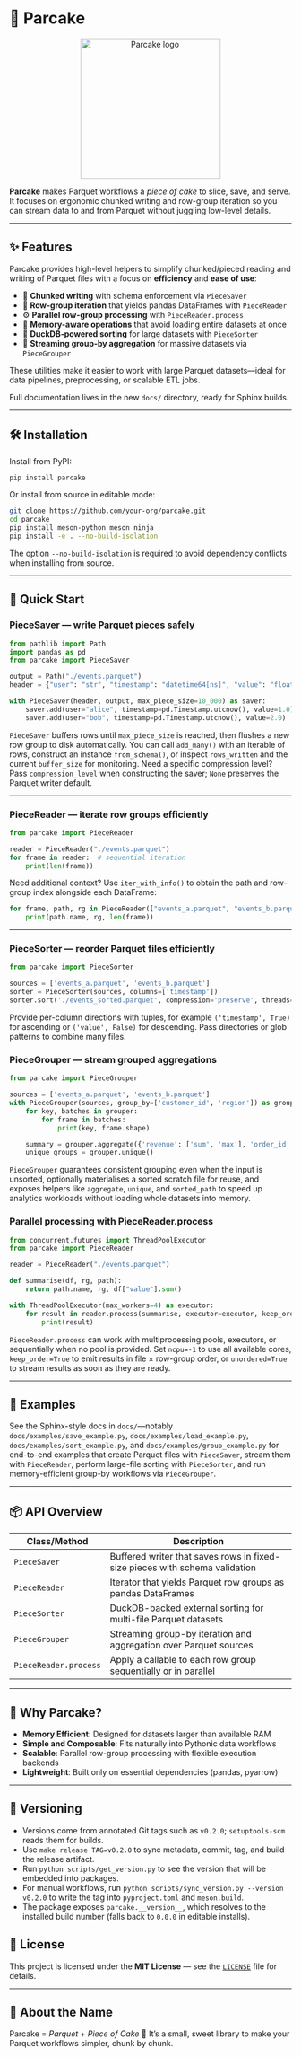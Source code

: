 # 🧁 Parcake

<p align="center">
  <img src="media/parcake.png" alt="Parcake logo" width="250"/>
</p>

**Parcake** makes Parquet workflows a *piece of cake* to slice, save, and serve.
It focuses on ergonomic chunked writing and row-group iteration so you can
stream data to and from Parquet without juggling low-level details.

---

## ✨ Features

Parcake provides high-level helpers to simplify chunked/pieced reading and
writing of Parquet files with a focus on **efficiency** and **ease of use**:

- 🍰 **Chunked writing** with schema enforcement via `PieceSaver`
- 🔁 **Row-group iteration** that yields pandas DataFrames with `PieceReader`
- ⚙️ **Parallel row-group processing** with `PieceReader.process`
- 💾 **Memory-aware operations** that avoid loading entire datasets at once
- 🔽 **DuckDB-powered sorting** for large datasets with `PieceSorter`
- 🧮 **Streaming group-by aggregation** for massive datasets via `PieceGrouper`

These utilities make it easier to work with large Parquet datasets—ideal for
data pipelines, preprocessing, or scalable ETL jobs.

Full documentation lives in the new `docs/` directory, ready for Sphinx builds.

---

## 🛠️ Installation

Install from PyPI:

```bash
pip install parcake
```

Or install from source in editable mode:

```bash
git clone https://github.com/your-org/parcake.git
cd parcake
pip install meson-python meson ninja
pip install -e . --no-build-isolation
```

The option `--no-build-isolation` is required to avoid dependency conflicts when
installing from source.

---

## 🚀 Quick Start

### PieceSaver — write Parquet pieces safely

```python
from pathlib import Path
import pandas as pd
from parcake import PieceSaver

output = Path("./events.parquet")
header = {"user": "str", "timestamp": "datetime64[ns]", "value": "float"}

with PieceSaver(header, output, max_piece_size=10_000) as saver:
    saver.add(user="alice", timestamp=pd.Timestamp.utcnow(), value=1.0)
    saver.add(user="bob", timestamp=pd.Timestamp.utcnow(), value=2.0)
```

`PieceSaver` buffers rows until `max_piece_size` is reached, then flushes a new
row group to disk automatically. You can call `add_many()` with an iterable of
rows, construct an instance `from_schema()`, or inspect `rows_written` and the
current `buffer_size` for monitoring. Need a specific compression level? Pass
`compression_level` when constructing the saver; `None` preserves the Parquet
writer default.

---

### PieceReader — iterate row groups efficiently

```python
from parcake import PieceReader

reader = PieceReader("./events.parquet")
for frame in reader:  # sequential iteration
    print(len(frame))
```

Need additional context? Use `iter_with_info()` to obtain the path and row-group
index alongside each DataFrame:

```python
for frame, path, rg in PieceReader(["events_a.parquet", "events_b.parquet"]).iter_with_info():
    print(path.name, rg, len(frame))
```

---

### PieceSorter — reorder Parquet files efficiently

```python
from parcake import PieceSorter

sources = ['events_a.parquet', 'events_b.parquet']
sorter = PieceSorter(sources, columns=['timestamp'])
sorter.sort('./events_sorted.parquet', compression='preserve', threads=4)
```

Provide per-column directions with tuples, for example `('timestamp', True)` for ascending or `('value', False)` for descending. Pass directories or glob patterns to combine many files.

### PieceGrouper — stream grouped aggregations

```python
from parcake import PieceGrouper

sources = ['events_a.parquet', 'events_b.parquet']
with PieceGrouper(sources, group_by=['customer_id', 'region']) as grouper:
    for key, batches in grouper:
        for frame in batches:
            print(key, frame.shape)

    summary = grouper.aggregate({'revenue': ['sum', 'max'], 'order_id': 'count'})
    unique_groups = grouper.unique()
```

`PieceGrouper` guarantees consistent grouping even when the input is unsorted, optionally materialises a sorted scratch file for reuse, and exposes helpers like `aggregate`, `unique`, and `sorted_path` to speed up analytics workloads without loading whole datasets into memory.

### Parallel processing with PieceReader.process

```python
from concurrent.futures import ThreadPoolExecutor
from parcake import PieceReader

reader = PieceReader("./events.parquet")

def summarise(df, rg, path):
    return path.name, rg, df["value"].sum()

with ThreadPoolExecutor(max_workers=4) as executor:
    for result in reader.process(summarise, executor=executor, keep_order=True):
        print(result)
```

`PieceReader.process` can work with multiprocessing pools, executors, or
sequentially when no pool is provided. Set `ncpu=-1` to use all available cores,
`keep_order=True` to emit results in file × row-group order, or `unordered=True`
to stream results as soon as they are ready.

---

## 🧪 Examples

See the Sphinx-style docs in `docs/`—notably `docs/examples/save_example.py`, `docs/examples/load_example.py`, `docs/examples/sort_example.py`, and `docs/examples/group_example.py` for end-to-end examples that create Parquet files with `PieceSaver`, stream them with `PieceReader`, perform large-file sorting with `PieceSorter`, and run memory-efficient group-by workflows via `PieceGrouper`.

---

## 📦 API Overview

| Class/Method | Description |
|--------------|-------------|
| `PieceSaver` | Buffered writer that saves rows in fixed-size pieces with schema validation |
| `PieceReader` | Iterator that yields Parquet row groups as pandas DataFrames |
| `PieceSorter` | DuckDB-backed external sorting for multi-file Parquet datasets |
| `PieceGrouper` | Streaming group-by iteration and aggregation over Parquet sources |
| `PieceReader.process` | Apply a callable to each row group sequentially or in parallel |

---

## 🧠 Why Parcake?

- **Memory Efficient**: Designed for datasets larger than available RAM
- **Simple and Composable**: Fits naturally into Pythonic data workflows
- **Scalable**: Parallel row-group processing with flexible execution backends
- **Lightweight**: Built only on essential dependencies (pandas, pyarrow)

---

## 🔖 Versioning

- Versions come from annotated Git tags such as `v0.2.0`; `setuptools-scm` reads them for builds.
- Use `make release TAG=v0.2.0` to sync metadata, commit, tag, and build the release artifact.
- Run `python scripts/get_version.py` to see the version that will be embedded into packages.
- For manual workflows, run `python scripts/sync_version.py --version v0.2.0` to write the tag into `pyproject.toml` and `meson.build`.
- The package exposes `parcake.__version__`, which resolves to the installed build number (falls back to `0.0.0` in editable installs).

## 📜 License

This project is licensed under the **MIT License** — see the [`LICENSE`](LICENSE)
file for details.

---

## 🧁 About the Name

Parcake = *Parquet* + *Piece of Cake* 🍰
It’s a small, sweet library to make your Parquet workflows simpler, chunk by
chunk.
